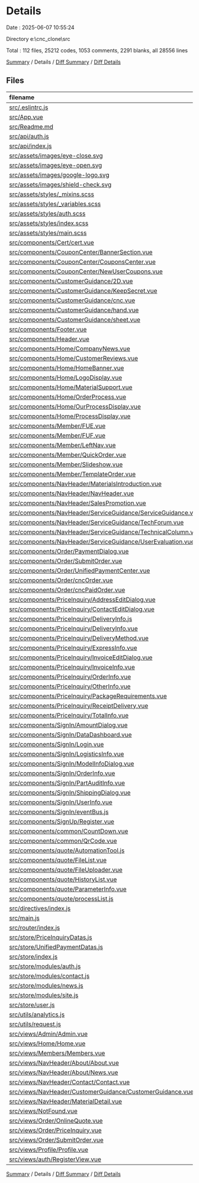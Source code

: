 # Details

Date : 2025-06-07 10:55:24

Directory e:\\cnc_clone\\src

Total : 112 files,  25212 codes, 1053 comments, 2291 blanks, all 28556 lines

[Summary](results.md) / Details / [Diff Summary](diff.md) / [Diff Details](diff-details.md)

## Files
| filename | language | code | comment | blank | total |
| :--- | :--- | ---: | ---: | ---: | ---: |
| [src/.eslintrc.js](/src/.eslintrc.js) | JavaScript | 22 | 0 | 0 | 22 |
| [src/App.vue](/src/App.vue) | Vue | 158 | 14 | 27 | 199 |
| [src/Readme.md](/src/Readme.md) | Markdown | 34 | 0 | 7 | 41 |
| [src/api/auth.js](/src/api/auth.js) | JavaScript | 100 | 88 | 17 | 205 |
| [src/api/index.js](/src/api/index.js) | JavaScript | 0 | 0 | 1 | 1 |
| [src/assets/images/eye-close.svg](/src/assets/images/eye-close.svg) | XML | 5 | 3 | 0 | 8 |
| [src/assets/images/eye-open.svg](/src/assets/images/eye-open.svg) | XML | 5 | 3 | 0 | 8 |
| [src/assets/images/google-logo.svg](/src/assets/images/google-logo.svg) | XML | 6 | 0 | 0 | 6 |
| [src/assets/images/shield-check.svg](/src/assets/images/shield-check.svg) | XML | 4 | 0 | 0 | 4 |
| [src/assets/styles/\_mixins.scss](/src/assets/styles/_mixins.scss) | SCSS | 47 | 7 | 8 | 62 |
| [src/assets/styles/\_variables.scss](/src/assets/styles/_variables.scss) | SCSS | 38 | 10 | 9 | 57 |
| [src/assets/styles/auth.scss](/src/assets/styles/auth.scss) | SCSS | 0 | 0 | 1 | 1 |
| [src/assets/styles/index.scss](/src/assets/styles/index.scss) | SCSS | 25 | 3 | 3 | 31 |
| [src/assets/styles/main.scss](/src/assets/styles/main.scss) | SCSS | 47 | 7 | 6 | 60 |
| [src/components/Cert/cert.vue](/src/components/Cert/cert.vue) | Vue | 0 | 0 | 1 | 1 |
| [src/components/CouponCenter/BannerSection.vue](/src/components/CouponCenter/BannerSection.vue) | Vue | 14 | 0 | 1 | 15 |
| [src/components/CouponCenter/CouponsCenter.vue](/src/components/CouponCenter/CouponsCenter.vue) | Vue | 177 | 7 | 28 | 212 |
| [src/components/CouponCenter/NewUserCoupons.vue](/src/components/CouponCenter/NewUserCoupons.vue) | Vue | 108 | 1 | 13 | 122 |
| [src/components/CustomerGuidance/2D.vue](/src/components/CustomerGuidance/2D.vue) | Vue | 12 | 2 | 2 | 16 |
| [src/components/CustomerGuidance/KeepSecret.vue](/src/components/CustomerGuidance/KeepSecret.vue) | Vue | 12 | 2 | 2 | 16 |
| [src/components/CustomerGuidance/cnc.vue](/src/components/CustomerGuidance/cnc.vue) | Vue | 100 | 0 | 2 | 102 |
| [src/components/CustomerGuidance/hand.vue](/src/components/CustomerGuidance/hand.vue) | Vue | 12 | 2 | 2 | 16 |
| [src/components/CustomerGuidance/sheet.vue](/src/components/CustomerGuidance/sheet.vue) | Vue | 46 | 1 | 5 | 52 |
| [src/components/Footer.vue](/src/components/Footer.vue) | Vue | 202 | 11 | 30 | 243 |
| [src/components/Header.vue](/src/components/Header.vue) | Vue | 246 | 12 | 38 | 296 |
| [src/components/Home/CompanyNews.vue](/src/components/Home/CompanyNews.vue) | Vue | 347 | 6 | 31 | 384 |
| [src/components/Home/CustomerReviews.vue](/src/components/Home/CustomerReviews.vue) | Vue | 610 | 26 | 58 | 694 |
| [src/components/Home/HomeBanner.vue](/src/components/Home/HomeBanner.vue) | Vue | 215 | 6 | 19 | 240 |
| [src/components/Home/LogoDisplay.vue](/src/components/Home/LogoDisplay.vue) | Vue | 334 | 7 | 45 | 386 |
| [src/components/Home/MaterialSupport.vue](/src/components/Home/MaterialSupport.vue) | Vue | 363 | 7 | 40 | 410 |
| [src/components/Home/OrderProcess.vue](/src/components/Home/OrderProcess.vue) | Vue | 218 | 1 | 33 | 252 |
| [src/components/Home/OurProcessDisplay.vue](/src/components/Home/OurProcessDisplay.vue) | Vue | 136 | 3 | 25 | 164 |
| [src/components/Home/ProcessDisplay.vue](/src/components/Home/ProcessDisplay.vue) | Vue | 185 | 22 | 30 | 237 |
| [src/components/Member/FUE.vue](/src/components/Member/FUE.vue) | Vue | 45 | 0 | 8 | 53 |
| [src/components/Member/FUF.vue](/src/components/Member/FUF.vue) | Vue | 45 | 0 | 8 | 53 |
| [src/components/Member/LeftNav.vue](/src/components/Member/LeftNav.vue) | Vue | 558 | 5 | 37 | 600 |
| [src/components/Member/QuickOrder.vue](/src/components/Member/QuickOrder.vue) | Vue | 42 | 1 | 8 | 51 |
| [src/components/Member/Slideshow.vue](/src/components/Member/Slideshow.vue) | Vue | 29 | 0 | 5 | 34 |
| [src/components/Member/TemplateOrder.vue](/src/components/Member/TemplateOrder.vue) | Vue | 45 | 0 | 8 | 53 |
| [src/components/NavHeader/MaterialsIntroduction.vue](/src/components/NavHeader/MaterialsIntroduction.vue) | Vue | 380 | 35 | 59 | 474 |
| [src/components/NavHeader/NavHeader.vue](/src/components/NavHeader/NavHeader.vue) | Vue | 498 | 57 | 16 | 571 |
| [src/components/NavHeader/SalesPromotion.vue](/src/components/NavHeader/SalesPromotion.vue) | Vue | 187 | 6 | 31 | 224 |
| [src/components/NavHeader/ServiceGuidance/ServiceGuidance.vue](/src/components/NavHeader/ServiceGuidance/ServiceGuidance.vue) | Vue | 116 | 6 | 21 | 143 |
| [src/components/NavHeader/ServiceGuidance/TechForum.vue](/src/components/NavHeader/ServiceGuidance/TechForum.vue) | Vue | 143 | 8 | 19 | 170 |
| [src/components/NavHeader/ServiceGuidance/TechnicalColumn.vue](/src/components/NavHeader/ServiceGuidance/TechnicalColumn.vue) | Vue | 184 | 15 | 29 | 228 |
| [src/components/NavHeader/ServiceGuidance/UserEvaluation.vue](/src/components/NavHeader/ServiceGuidance/UserEvaluation.vue) | Vue | 191 | 10 | 28 | 229 |
| [src/components/Order/PaymentDialog.vue](/src/components/Order/PaymentDialog.vue) | Vue | 27 | 17 | 6 | 50 |
| [src/components/Order/SubmitOrder.vue](/src/components/Order/SubmitOrder.vue) | Vue | 4 | 0 | 0 | 4 |
| [src/components/Order/UnifiedPaymentCenter.vue](/src/components/Order/UnifiedPaymentCenter.vue) | Vue | 217 | 19 | 21 | 257 |
| [src/components/Order/cncOrder.vue](/src/components/Order/cncOrder.vue) | Vue | 419 | 30 | 36 | 485 |
| [src/components/Order/cncPaidOrder.vue](/src/components/Order/cncPaidOrder.vue) | Vue | 268 | 17 | 26 | 311 |
| [src/components/PriceInquiry/AddressEditDialog.vue](/src/components/PriceInquiry/AddressEditDialog.vue) | Vue | 460 | 14 | 50 | 524 |
| [src/components/PriceInquiry/ContactEditDialog.vue](/src/components/PriceInquiry/ContactEditDialog.vue) | Vue | 300 | 10 | 38 | 348 |
| [src/components/PriceInquiry/DeliveryInfo.js](/src/components/PriceInquiry/DeliveryInfo.js) | JavaScript | 4,914 | 0 | 0 | 4,914 |
| [src/components/PriceInquiry/DeliveryInfo.vue](/src/components/PriceInquiry/DeliveryInfo.vue) | Vue | 338 | 9 | 39 | 386 |
| [src/components/PriceInquiry/DeliveryMethod.vue](/src/components/PriceInquiry/DeliveryMethod.vue) | Vue | 125 | 0 | 13 | 138 |
| [src/components/PriceInquiry/ExpressInfo.vue](/src/components/PriceInquiry/ExpressInfo.vue) | Vue | 458 | 26 | 65 | 549 |
| [src/components/PriceInquiry/InvoiceEditDialog.vue](/src/components/PriceInquiry/InvoiceEditDialog.vue) | Vue | 636 | 12 | 76 | 724 |
| [src/components/PriceInquiry/InvoiceInfo.vue](/src/components/PriceInquiry/InvoiceInfo.vue) | Vue | 175 | 3 | 22 | 200 |
| [src/components/PriceInquiry/OrderInfo.vue](/src/components/PriceInquiry/OrderInfo.vue) | Vue | 161 | 2 | 30 | 193 |
| [src/components/PriceInquiry/OtherInfo.vue](/src/components/PriceInquiry/OtherInfo.vue) | Vue | 97 | 1 | 11 | 109 |
| [src/components/PriceInquiry/PackageRequirements.vue](/src/components/PriceInquiry/PackageRequirements.vue) | Vue | 111 | 0 | 12 | 123 |
| [src/components/PriceInquiry/ReceiptDelivery.vue](/src/components/PriceInquiry/ReceiptDelivery.vue) | Vue | 111 | 0 | 11 | 122 |
| [src/components/PriceInquiry/TotalInfo.vue](/src/components/PriceInquiry/TotalInfo.vue) | Vue | 373 | 10 | 33 | 416 |
| [src/components/SignIn/AmountDialog.vue](/src/components/SignIn/AmountDialog.vue) | Vue | 70 | 3 | 8 | 81 |
| [src/components/SignIn/DataDashboard.vue](/src/components/SignIn/DataDashboard.vue) | Vue | 526 | 19 | 68 | 613 |
| [src/components/SignIn/Login.vue](/src/components/SignIn/Login.vue) | Vue | 212 | 24 | 35 | 271 |
| [src/components/SignIn/LogisticsInfo.vue](/src/components/SignIn/LogisticsInfo.vue) | Vue | 15 | 0 | 3 | 18 |
| [src/components/SignIn/ModelInfoDialog.vue](/src/components/SignIn/ModelInfoDialog.vue) | Vue | 85 | 3 | 12 | 100 |
| [src/components/SignIn/OrderInfo.vue](/src/components/SignIn/OrderInfo.vue) | Vue | 299 | 18 | 25 | 342 |
| [src/components/SignIn/PartAuditInfo.vue](/src/components/SignIn/PartAuditInfo.vue) | Vue | 274 | 19 | 32 | 325 |
| [src/components/SignIn/ShippingDialog.vue](/src/components/SignIn/ShippingDialog.vue) | Vue | 184 | 16 | 26 | 226 |
| [src/components/SignIn/UserInfo.vue](/src/components/SignIn/UserInfo.vue) | Vue | 15 | 0 | 3 | 18 |
| [src/components/SignIn/eventBus.js](/src/components/SignIn/eventBus.js) | JavaScript | 3 | 0 | 0 | 3 |
| [src/components/SignUp/Register.vue](/src/components/SignUp/Register.vue) | Vue | 202 | 15 | 33 | 250 |
| [src/components/common/CountDown.vue](/src/components/common/CountDown.vue) | Vue | 101 | 14 | 16 | 131 |
| [src/components/common/QrCode.vue](/src/components/common/QrCode.vue) | Vue | 214 | 7 | 40 | 261 |
| [src/components/quote/AutomationTool.js](/src/components/quote/AutomationTool.js) | JavaScript | 1,475 | 8 | 11 | 1,494 |
| [src/components/quote/FileList.vue](/src/components/quote/FileList.vue) | Vue | 481 | 26 | 54 | 561 |
| [src/components/quote/FileUploader.vue](/src/components/quote/FileUploader.vue) | Vue | 172 | 12 | 23 | 207 |
| [src/components/quote/HistoryList.vue](/src/components/quote/HistoryList.vue) | Vue | 231 | 15 | 30 | 276 |
| [src/components/quote/ParameterInfo.vue](/src/components/quote/ParameterInfo.vue) | Vue | 1,215 | 56 | 110 | 1,381 |
| [src/components/quote/processList.js](/src/components/quote/processList.js) | JavaScript | 65 | 0 | 1 | 66 |
| [src/directives/index.js](/src/directives/index.js) | JavaScript | 0 | 0 | 1 | 1 |
| [src/main.js](/src/main.js) | JavaScript | 38 | 23 | 15 | 76 |
| [src/router/index.js](/src/router/index.js) | JavaScript | 171 | 29 | 12 | 212 |
| [src/store/PriceInquiryDatas.js](/src/store/PriceInquiryDatas.js) | JavaScript | 19 | 0 | 1 | 20 |
| [src/store/UnifiedPaymentDatas.js](/src/store/UnifiedPaymentDatas.js) | JavaScript | 21 | 2 | 5 | 28 |
| [src/store/index.js](/src/store/index.js) | JavaScript | 3 | 0 | 2 | 5 |
| [src/store/modules/auth.js](/src/store/modules/auth.js) | JavaScript | 161 | 20 | 25 | 206 |
| [src/store/modules/contact.js](/src/store/modules/contact.js) | JavaScript | 28 | 1 | 4 | 33 |
| [src/store/modules/news.js](/src/store/modules/news.js) | JavaScript | 36 | 3 | 5 | 44 |
| [src/store/modules/site.js](/src/store/modules/site.js) | JavaScript | 60 | 2 | 6 | 68 |
| [src/store/user.js](/src/store/user.js) | JavaScript | 34 | 3 | 6 | 43 |
| [src/utils/analytics.js](/src/utils/analytics.js) | JavaScript | 34 | 4 | 3 | 41 |
| [src/utils/request.js](/src/utils/request.js) | JavaScript | 41 | 4 | 7 | 52 |
| [src/views/Admin/Admin.vue](/src/views/Admin/Admin.vue) | Vue | 129 | 11 | 16 | 156 |
| [src/views/Home/Home.vue](/src/views/Home/Home.vue) | Vue | 35 | 8 | 8 | 51 |
| [src/views/Members/Members.vue](/src/views/Members/Members.vue) | Vue | 29 | 0 | 3 | 32 |
| [src/views/NavHeader/About/About.vue](/src/views/NavHeader/About/About.vue) | Vue | 329 | 5 | 38 | 372 |
| [src/views/NavHeader/About/News.vue](/src/views/NavHeader/About/News.vue) | Vue | 388 | 19 | 41 | 448 |
| [src/views/NavHeader/Contact/Contact.vue](/src/views/NavHeader/Contact/Contact.vue) | Vue | 512 | 15 | 68 | 595 |
| [src/views/NavHeader/CustomerGuidance/CustomerGuidance.vue](/src/views/NavHeader/CustomerGuidance/CustomerGuidance.vue) | Vue | 113 | 4 | 18 | 135 |
| [src/views/NavHeader/MaterialDetail.vue](/src/views/NavHeader/MaterialDetail.vue) | Vue | 177 | 6 | 24 | 207 |
| [src/views/NotFound.vue](/src/views/NotFound.vue) | Vue | 99 | 0 | 17 | 116 |
| [src/views/Order/OnlineQuote.vue](/src/views/Order/OnlineQuote.vue) | Vue | 211 | 7 | 23 | 241 |
| [src/views/Order/PriceInquiry.vue](/src/views/Order/PriceInquiry.vue) | Vue | 72 | 10 | 14 | 96 |
| [src/views/Order/SubmitOrder.vue](/src/views/Order/SubmitOrder.vue) | Vue | 180 | 7 | 31 | 218 |
| [src/views/Profile/Profile.vue](/src/views/Profile/Profile.vue) | Vue | 259 | 6 | 36 | 301 |
| [src/views/auth/RegisterView.vue](/src/views/auth/RegisterView.vue) | Vue | 132 | 11 | 26 | 169 |

[Summary](results.md) / Details / [Diff Summary](diff.md) / [Diff Details](diff-details.md)